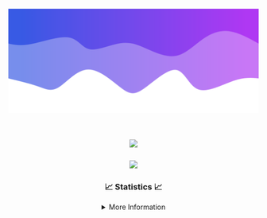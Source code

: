 ![Header](./IMG_4001.png)
<div align="center">

<h1 align="center">
  <a href="https://git.io/typing-svg">
    <img src="https://readme-typing-svg.herokuapp.com/?lines=Welcome+to+my+profile!+👋;JavaScript+developer.;&center=true&size=25">
  </a>
</h1>

<p align="center">
  <img src="https://lanyard.cnrad.dev/api/624702585596805130" />
</p>

### 📈 Statistics 📈
<details>
    <summary>More Information</summary>
    <br/>

<!--START_SECTION:waka-->
![Code Time](http://img.shields.io/badge/Code%20Time-155%20hrs%2012%20mins-blue)

![Profile Views](http://img.shields.io/badge/Profile%20Views-0-blue)

**🐱 My GitHub Data** 

> 📦 2.5 kB Used in GitHub's Storage 
 > 
> 🏆 3 Contributions in the Year 2024
 > 
> 🚫 Not Opted to Hire
 > 
> 📜 5 Public Repositories 
 > 
> 🔑 1 Private Repositories 
 > 
**I'm an Early 🐤** 

```text
🌞 Morning                352 commits         ███████░░░░░░░░░░░░░░░░░░   28.59 % 
🌆 Daytime                431 commits         █████████░░░░░░░░░░░░░░░░   35.01 % 
🌃 Evening                405 commits         ████████░░░░░░░░░░░░░░░░░   32.90 % 
🌙 Night                  43 commits          █░░░░░░░░░░░░░░░░░░░░░░░░   03.49 % 
```
📅 **I'm Most Productive on Wednesday** 

```text
Monday                   150 commits         ███░░░░░░░░░░░░░░░░░░░░░░   12.19 % 
Tuesday                  163 commits         ███░░░░░░░░░░░░░░░░░░░░░░   13.24 % 
Wednesday                297 commits         ██████░░░░░░░░░░░░░░░░░░░   24.13 % 
Thursday                 249 commits         █████░░░░░░░░░░░░░░░░░░░░   20.23 % 
Friday                   141 commits         ███░░░░░░░░░░░░░░░░░░░░░░   11.45 % 
Saturday                 107 commits         ██░░░░░░░░░░░░░░░░░░░░░░░   08.69 % 
Sunday                   124 commits         ███░░░░░░░░░░░░░░░░░░░░░░   10.07 % 
```


📊 **This Week I Spent My Time On** 

```text
🕑︎ Time Zone: America/New_York

💬 Programming Languages: 
Java                     26 hrs 34 mins      ████████████████████████░   97.06 % 
XML                      37 mins             █░░░░░░░░░░░░░░░░░░░░░░░░   02.26 % 
YAML                     6 mins              ░░░░░░░░░░░░░░░░░░░░░░░░░   00.40 % 
Kotlin                   4 mins              ░░░░░░░░░░░░░░░░░░░░░░░░░   00.28 % 

🔥 Editors: 
IntelliJ                 27 hrs 22 mins      █████████████████████████   100.00 % 

🐱‍💻 Projects: 
hcf                      12 hrs 22 mins      ███████████░░░░░░░░░░░░░░   45.21 % 
Mercury                  5 hrs 18 mins       █████░░░░░░░░░░░░░░░░░░░░   19.41 % 
Oxygen                   4 hrs 4 mins        ████░░░░░░░░░░░░░░░░░░░░░   14.87 % 
HCTeams                  2 hrs 32 mins       ██░░░░░░░░░░░░░░░░░░░░░░░   09.30 % 
Oxygens                  2 hrs 19 mins       ██░░░░░░░░░░░░░░░░░░░░░░░   08.50 % 

💻 Operating System: 
Windows                  27 hrs 22 mins      █████████████████████████   100.00 % 
```

**I Mostly Code in Java** 

```text
Java                     24 repos            ██████████████████████░░░   88.89 % 
JavaScript               2 repos             ██░░░░░░░░░░░░░░░░░░░░░░░   07.41 % 
C++                      1 repo              █░░░░░░░░░░░░░░░░░░░░░░░░   03.70 % 
```



**Timeline**

![Lines of Code chart](https://raw.githubusercontent.com/DevDipin/DevDipin/main/assets/bar_graph.png)


 Last Updated on 15/03/2024 22:10:10 UTC
<!--END_SECTION:waka-->

![Footer](./IMG_4002.png)